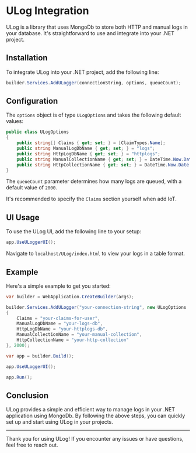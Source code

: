 
# ULog Integration

ULog is a library that uses MongoDb to store both HTTP and manual logs in your database. It's straightforward to use and integrate into your .NET project.

## Installation

To integrate ULog into your .NET project, add the following line:

```csharp
builder.Services.AddULogger(connectionString, options, queueCount);
```

## Configuration

The `options` object is of type `ULogOptions` and takes the following default values:

```csharp
public class ULogOptions
{
    public string[] Claims { get; set; } = [ClaimTypes.Name];
    public string ManualLogDbName { get; set; } = "logs";
    public string HttpLogDbName { get; set; } = "httplogs";
    public string ManualCollectionName { get; set; } = DateTime.Now.Date.ToString("yyyy-MM-dd");
    public string HttpCollectionName { get; set; } = DateTime.Now.Date.ToString("yyyy-MM-dd");
}
```

The `queueCount` parameter determines how many logs are queued, with a default value of `2000`.

It's recommended to specify the `Claims` section yourself when add IoT.

## UI Usage

To use the ULog UI, add the following line to your setup:

```csharp
app.UseULoggerUI();
```

Navigate to `localhost/ULog/index.html` to view your logs in a table format.

## Example

Here's a simple example to get you started:

```csharp
var builder = WebApplication.CreateBuilder(args);

builder.Services.AddULogger("your-connection-string", new ULogOptions
{
    Claims = "your-claims-for-user",
    ManualLogDbName = "your-logs-db",
    HttpLogDbName = "your-httplogs-db",
    ManualCollectionName = "your-manual-collection",
    HttpCollectionName = "your-http-collection"
}, 2000);

var app = builder.Build();

app.UseULoggerUI();

app.Run();
```

## Conclusion

ULog provides a simple and efficient way to manage logs in your .NET application using MongoDb. By following the above steps, you can quickly set up and start using ULog in your projects.

---

Thank you for using ULog! If you encounter any issues or have questions, feel free to reach out.
